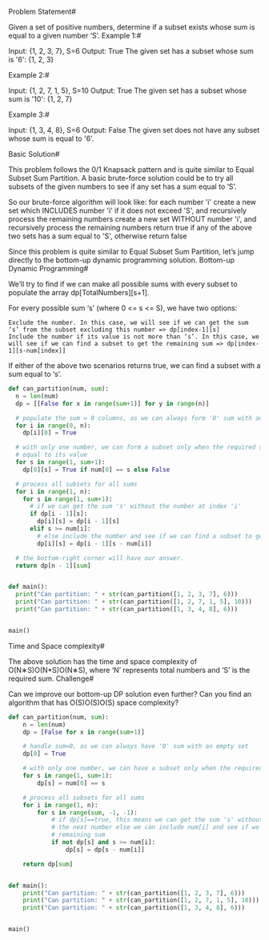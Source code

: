 Problem Statement#

Given a set of positive numbers, determine if a subset exists whose sum is equal to a given number ‘S’.
Example 1:#

Input: {1, 2, 3, 7}, S=6
Output: True
The given set has a subset whose sum is '6': {1, 2, 3}

Example 2:#

Input: {1, 2, 7, 1, 5}, S=10
Output: True
The given set has a subset whose sum is '10': {1, 2, 7}

Example 3:#

Input: {1, 3, 4, 8}, S=6
Output: False
The given set does not have any subset whose sum is equal to '6'.

Basic Solution#

This problem follows the 0/1 Knapsack pattern and is quite similar to Equal Subset Sum Partition. A basic brute-force solution could be to try all subsets of the given numbers to see if any set has a sum equal to ‘S’.

So our brute-force algorithm will look like:
for each number 'i'
create a new set which INCLUDES number 'i' if it does not exceed 'S', and recursively
process the remaining numbers
create a new set WITHOUT number 'i', and recursively process the remaining numbers
return true if any of the above two sets has a sum equal to 'S', otherwise return false

Since this problem is quite similar to Equal Subset Sum Partition, let’s jump directly to the bottom-up dynamic programming solution.
Bottom-up Dynamic Programming#

We’ll try to find if we can make all possible sums with every subset to populate the array dp[TotalNumbers][s+1].

For every possible sum ‘s’ (where 0 <= s <= S), we have two options:

    Exclude the number. In this case, we will see if we can get the sum ‘s’ from the subset excluding this number => dp[index-1][s]
    Include the number if its value is not more than ‘s’. In this case, we will see if we can find a subset to get the remaining sum => dp[index-1][s-num[index]]

If either of the above two scenarios returns true, we can find a subset with a sum equal to ‘s’.

```python
def can_partition(num, sum):
  n = len(num)
  dp = [[False for x in range(sum+1)] for y in range(n)]

  # populate the sum = 0 columns, as we can always form '0' sum with an empty set
  for i in range(0, n):
    dp[i][0] = True

  # with only one number, we can form a subset only when the required sum is
  # equal to its value
  for s in range(1, sum+1):
    dp[0][s] = True if num[0] == s else False

  # process all subsets for all sums
  for i in range(1, n):
    for s in range(1, sum+1):
      # if we can get the sum 's' without the number at index 'i'
      if dp[i - 1][s]:
        dp[i][s] = dp[i - 1][s]
      elif s >= num[i]:
        # else include the number and see if we can find a subset to get the remaining sum
        dp[i][s] = dp[i - 1][s - num[i]]

  # the bottom-right corner will have our answer.
  return dp[n - 1][sum]


def main():
  print("Can partition: " + str(can_partition([1, 2, 3, 7], 6)))
  print("Can partition: " + str(can_partition([1, 2, 7, 1, 5], 10)))
  print("Can partition: " + str(can_partition([1, 3, 4, 8], 6)))


main()
```

Time and Space complexity#

The above solution has the time and space complexity of O(N∗S)O(N\*S)O(N∗S), where ‘N’ represents total numbers and ‘S’ is the required sum.
Challenge#

Can we improve our bottom-up DP solution even further? Can you find an algorithm that has O(S)O(S)O(S) space complexity?

```python
def can_partition(num, sum):
    n = len(num)
    dp = [False for x in range(sum+1)]

    # handle sum=0, as we can always have '0' sum with an empty set
    dp[0] = True

    # with only one number, we can have a subset only when the required sum is equal to its value
    for s in range(1, sum+1):
        dp[s] = num[0] == s

    # process all subsets for all sums
    for i in range(1, n):
        for s in range(sum, -1, -1):
            # if dp[s]==true, this means we can get the sum 's' without num[i], hence we can move on to
            # the next number else we can include num[i] and see if we can find a subset to get the
            # remaining sum
            if not dp[s] and s >= num[i]:
                dp[s] = dp[s - num[i]]

    return dp[sum]


def main():
    print("Can partition: " + str(can_partition([1, 2, 3, 7], 6)))
    print("Can partition: " + str(can_partition([1, 2, 7, 1, 5], 10)))
    print("Can partition: " + str(can_partition([1, 3, 4, 8], 6)))


main()
```
